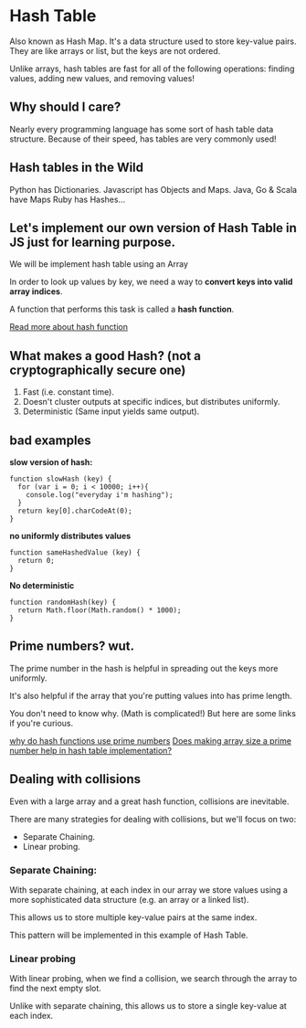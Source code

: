 # Hash Table

Also known as Hash Map. It's a data structure used to store key-value pairs. They are like arrays or list, but the keys are not ordered.

Unlike arrays, hash tables are fast for all of the following operations: finding values, adding new values, and removing values!

## Why should I care?

Nearly every programming language has some sort of hash table data structure. Because of their speed, has tables are very commonly used!

## Hash tables in the Wild

Python has Dictionaries.
Javascript has Objects and Maps.
Java, Go & Scala have Maps
Ruby has Hashes...

## Let's implement our own version of Hash Table in JS just for learning purpose.

We will be implement hash table using an Array

In order to look up values by key, we need a way to __convert keys into valid array indices__.

A function that performs this task is called a __hash function__.

[Read more about hash function](https://en.wikipedia.org/wiki/Hash_function)

## What makes a good Hash? (not a cryptographically secure one)

1. Fast (i.e. constant time).
2. Doesn't cluster outputs at specific indices, but distributes uniformly.
3. Deterministic (Same input yields same output).

## bad examples

__slow version of hash:__

```
function slowHash (key) {
  for (var i = 0; i < 10000; i++){
    console.log("everyday i'm hashing");
  }
  return key[0].charCodeAt(0);
}

```

__no uniformly distributes values__

```
function sameHashedValue (key) {
  return 0;
}
```

__No deterministic__

```
function randomHash(key) {
  return Math.floor(Math.random() * 1000);
}
```

## Prime numbers? wut.

The prime number in the hash is helpful in spreading out the keys more uniformly.

It's also helpful if the array that you're putting values into has prime length.

You don't need to know why. (Math is complicated!) But here are some links if you're curious.

[why do hash functions use prime numbers](https://computinglife.wordpress.com/2008/11/20/why-do-hash-functions-use-prime-numbers/)
[Does making array size a prime number help in hash table implementation?](Does-making-array-size-a-prime-number-help-in-hash-table-implementation-Why)

## Dealing with collisions

Even with a large array and a great hash function, collisions are inevitable.

There are many strategies for dealing with collisions, but we'll focus on two:

- Separate Chaining.
- Linear probing.

### Separate Chaining:

With separate chaining, at each index in our array we store values using a more sophisticated data structure (e.g. an array or a linked list).

This allows us to store multiple key-value pairs at the same index.

This pattern will be implemented in this example of Hash Table.

### Linear probing

With linear probing, when we find a collision, we search through the array to find the next empty slot.

Unlike with separate chaining, this allows us to store a single key-value at each index.